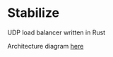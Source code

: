 # Stabilize

UDP load balancer written in Rust

Architecture diagram [here](https://drive.google.com/file/d/1LoCD13TSaLTHX2yjudHgg3aJ7d42NlO7/view?usp=sharing)
